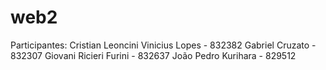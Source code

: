 # web2
Participantes:
Cristian Leoncini Vinicius Lopes - 832382
Gabriel Cruzato - 832307
Giovani Ricieri Furini - 832637
João Pedro Kurihara - 829512
